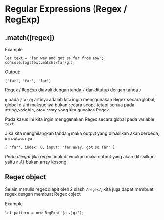 # Regular Expressions (Regex / RegExp)

## .match([regex])

Example:
```
let text = 'far way and got so far from now';
console.log(text.match(/far/g));
```

Output:
```
['far', 'far', 'far']
```

Regex / RegExp diawali dengan tanda `/` dan ditutup dengan tanda `/`

`g` pada `/far/g` artinya adalah kita ingin menggunakan Regex secara global, global disini maksudnya bukan secara scope tetapi semua pada string,variable, atau array yang kita gunakan Regex

Pada kasus ini kita ingin menggunakan Regex secara global pada variable `text`

Jika kita menghilangkan tanda `g` maka output yang dihasilkan akan berbeda,
ini output nya:

```
[ 'far', index: 0, input: 'far away, got so far' ]
```

*Perlu diingat* jika regex tidak ditemukan maka output yang akan dihasilkan
yaitu `null` bukan array kosong.

## Regex object

Selain menulis regex diapit oleh 2 slash `/regex/`, kita juga dapat membuat
regex dengan membuat Regex object

Example:
```
let pattern = new RegExp('[a-z]gi');
```
